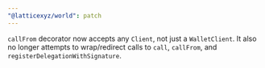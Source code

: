 ```yaml
---
"@latticexyz/world": patch
---
```


`callFrom` decorator now accepts any `Client`, not just a `WalletClient`. It also no longer attempts to wrap/redirect calls to `call`, `callFrom`, and `registerDelegationWithSignature`.
